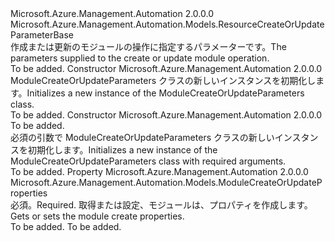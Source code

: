 <Type Name="ModuleCreateOrUpdateParameters" FullName="Microsoft.Azure.Management.Automation.Models.ModuleCreateOrUpdateParameters">
  <TypeSignature Language="C#" Value="public class ModuleCreateOrUpdateParameters : Microsoft.Azure.Management.Automation.Models.ResourceCreateOrUpdateParameterBase" />
  <TypeSignature Language="ILAsm" Value=".class public auto ansi beforefieldinit ModuleCreateOrUpdateParameters extends Microsoft.Azure.Management.Automation.Models.ResourceCreateOrUpdateParameterBase" />
  <TypeSignature Language="DocId" Value="T:Microsoft.Azure.Management.Automation.Models.ModuleCreateOrUpdateParameters" />
  <TypeSignature Language="VB.NET" Value="Public Class ModuleCreateOrUpdateParameters&#xA;Inherits ResourceCreateOrUpdateParameterBase" />
  <TypeSignature Language="F#" Value="type ModuleCreateOrUpdateParameters = class&#xA;    inherit ResourceCreateOrUpdateParameterBase" />
  <AssemblyInfo>
    <AssemblyName>Microsoft.Azure.Management.Automation</AssemblyName>
    <AssemblyVersion>2.0.0.0</AssemblyVersion>
  </AssemblyInfo>
  <Base>
    <BaseTypeName>Microsoft.Azure.Management.Automation.Models.ResourceCreateOrUpdateParameterBase</BaseTypeName>
  </Base>
  <Interfaces />
  <Docs>
    <summary>
            <span data-ttu-id="0bd94-101">作成または更新のモジュールの操作に指定するパラメーターです。</span><span class="sxs-lookup"><span data-stu-id="0bd94-101">The parameters supplied to the create or update module operation.</span></span>
            </summary>
    <remarks>To be added.</remarks>
  </Docs>
  <Members>
    <Member MemberName=".ctor">
      <MemberSignature Language="C#" Value="public ModuleCreateOrUpdateParameters ();" />
      <MemberSignature Language="ILAsm" Value=".method public hidebysig specialname rtspecialname instance void .ctor() cil managed" />
      <MemberSignature Language="DocId" Value="M:Microsoft.Azure.Management.Automation.Models.ModuleCreateOrUpdateParameters.#ctor" />
      <MemberSignature Language="VB.NET" Value="Public Sub New ()" />
      <MemberType>Constructor</MemberType>
      <AssemblyInfo>
        <AssemblyName>Microsoft.Azure.Management.Automation</AssemblyName>
        <AssemblyVersion>2.0.0.0</AssemblyVersion>
      </AssemblyInfo>
      <Parameters />
      <Docs>
        <summary>
            <span data-ttu-id="0bd94-102">ModuleCreateOrUpdateParameters クラスの新しいインスタンスを初期化します。</span><span class="sxs-lookup"><span data-stu-id="0bd94-102">Initializes a new instance of the ModuleCreateOrUpdateParameters class.</span></span>
            </summary>
        <remarks>To be added.</remarks>
      </Docs>
    </Member>
    <Member MemberName=".ctor">
      <MemberSignature Language="C#" Value="public ModuleCreateOrUpdateParameters (Microsoft.Azure.Management.Automation.Models.ModuleCreateOrUpdateProperties properties);" />
      <MemberSignature Language="ILAsm" Value=".method public hidebysig specialname rtspecialname instance void .ctor(class Microsoft.Azure.Management.Automation.Models.ModuleCreateOrUpdateProperties properties) cil managed" />
      <MemberSignature Language="DocId" Value="M:Microsoft.Azure.Management.Automation.Models.ModuleCreateOrUpdateParameters.#ctor(Microsoft.Azure.Management.Automation.Models.ModuleCreateOrUpdateProperties)" />
      <MemberSignature Language="VB.NET" Value="Public Sub New (properties As ModuleCreateOrUpdateProperties)" />
      <MemberSignature Language="F#" Value="new Microsoft.Azure.Management.Automation.Models.ModuleCreateOrUpdateParameters : Microsoft.Azure.Management.Automation.Models.ModuleCreateOrUpdateProperties -&gt; Microsoft.Azure.Management.Automation.Models.ModuleCreateOrUpdateParameters" Usage="new Microsoft.Azure.Management.Automation.Models.ModuleCreateOrUpdateParameters properties" />
      <MemberType>Constructor</MemberType>
      <AssemblyInfo>
        <AssemblyName>Microsoft.Azure.Management.Automation</AssemblyName>
        <AssemblyVersion>2.0.0.0</AssemblyVersion>
      </AssemblyInfo>
      <Parameters>
        <Parameter Name="properties" Type="Microsoft.Azure.Management.Automation.Models.ModuleCreateOrUpdateProperties" />
      </Parameters>
      <Docs>
        <param name="properties">To be added.</param>
        <summary>
            <span data-ttu-id="0bd94-103">必須の引数で ModuleCreateOrUpdateParameters クラスの新しいインスタンスを初期化します。</span><span class="sxs-lookup"><span data-stu-id="0bd94-103">Initializes a new instance of the ModuleCreateOrUpdateParameters class with required arguments.</span></span>
            </summary>
        <remarks>To be added.</remarks>
      </Docs>
    </Member>
    <Member MemberName="Properties">
      <MemberSignature Language="C#" Value="public Microsoft.Azure.Management.Automation.Models.ModuleCreateOrUpdateProperties Properties { get; set; }" />
      <MemberSignature Language="ILAsm" Value=".property instance class Microsoft.Azure.Management.Automation.Models.ModuleCreateOrUpdateProperties Properties" />
      <MemberSignature Language="DocId" Value="P:Microsoft.Azure.Management.Automation.Models.ModuleCreateOrUpdateParameters.Properties" />
      <MemberSignature Language="VB.NET" Value="Public Property Properties As ModuleCreateOrUpdateProperties" />
      <MemberSignature Language="F#" Value="member this.Properties : Microsoft.Azure.Management.Automation.Models.ModuleCreateOrUpdateProperties with get, set" Usage="Microsoft.Azure.Management.Automation.Models.ModuleCreateOrUpdateParameters.Properties" />
      <MemberType>Property</MemberType>
      <AssemblyInfo>
        <AssemblyName>Microsoft.Azure.Management.Automation</AssemblyName>
        <AssemblyVersion>2.0.0.0</AssemblyVersion>
      </AssemblyInfo>
      <ReturnValue>
        <ReturnType>Microsoft.Azure.Management.Automation.Models.ModuleCreateOrUpdateProperties</ReturnType>
      </ReturnValue>
      <Docs>
        <summary>
            <span data-ttu-id="0bd94-104">必須。</span><span class="sxs-lookup"><span data-stu-id="0bd94-104">Required.</span></span> <span data-ttu-id="0bd94-105">取得または設定、モジュールは、プロパティを作成します。</span><span class="sxs-lookup"><span data-stu-id="0bd94-105">Gets or sets the module create properties.</span></span>
            </summary>
        <value>To be added.</value>
        <remarks>To be added.</remarks>
      </Docs>
    </Member>
  </Members>
</Type>